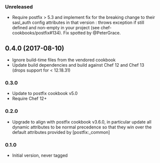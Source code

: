 ### Unreleased

* Require postfix > 5.3 and implement fix for the breaking change to their sasl_auth config attributes
  in that version : throws exception if still defined and non-empty in your project (see 
  chef-cookbooks/postfix#134). Fix spotted by @PeterGrace.

## 0.4.0 (2017-08-10)
* Ignore build-time files from the vendored cookbook
* Update build dependencies and build against Chef 12 and Chef 13 (drops support for < 12.18.31)

### 0.3.0

* Update to postfix cookbook v5.0
* Require Chef 12+

### 0.2.0

* Upgrade to align with postfix cookbook v3.6.0, in particular update all dynamic attributes to be normal precedence
  so that they win over the default attributes provided by [postfix:_common]

### 0.1.0

* Initial version, never tagged
